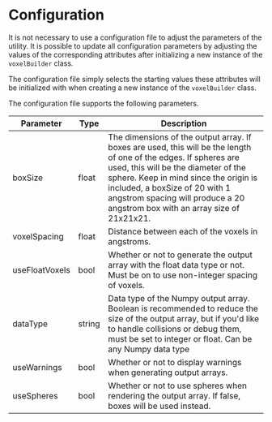 # Configuration
It is not necessary to use a configuration file to adjust the parameters of the utility. It is possible to update all configuration parameters by adjusting the values of the corresponding attributes after initializing a new instance of the `voxelBuilder` class.

The configuration file simply selects the starting values these attributes will be initialized with when creating a new instance of the `voxelBuilder` class.

The configuration file supports the following parameters.

| Parameter | Type | Description |
|-----------|---------|-------------|
| boxSize | float | The dimensions of the output array. If boxes are used, this will be the length of one of the edges. If spheres are used, this will be the diameter of the sphere. Keep in mind since the origin is included, a boxSize of 20 with 1 angstrom spacing will produce a 20 angstrom box with an array size of 21x21x21.|
| voxelSpacing | float | Distance between each of the voxels in angstroms.|
| useFloatVoxels | bool | Whether or not to generate the output array with the float data type or not. Must be on to use non-integer spacing of voxels.
| dataType | string | Data type of the Numpy output array. Boolean is recommended to reduce the size of the output array, but if you'd like to handle collisions or debug them, must be set to integer or float. Can be any Numpy data type |
| useWarnings | bool | Whether or not to display warnings when generating output arrays.|
| useSpheres | bool | Whether or not to use spheres when rendering the output array. If false, boxes will be used instead.|
